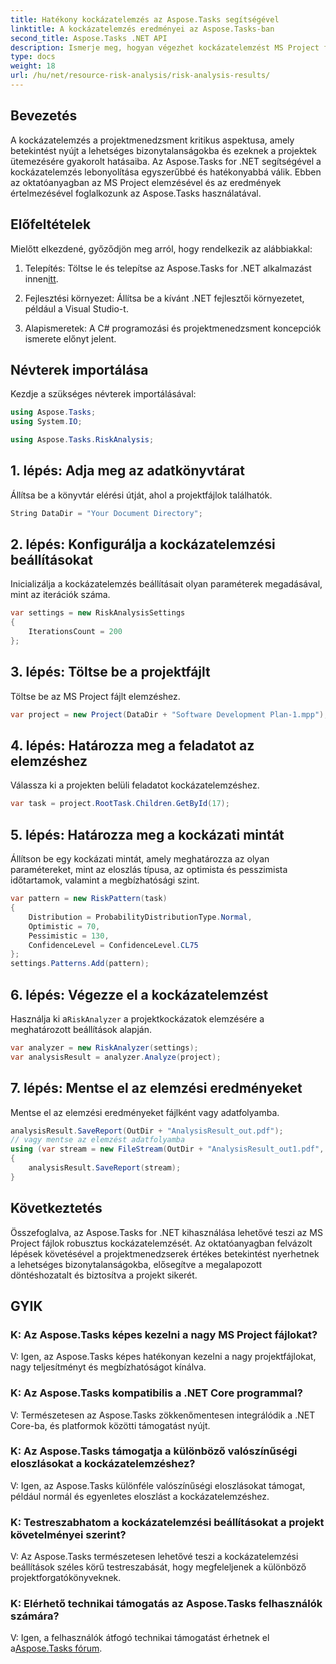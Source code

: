 ```yaml
---
title: Hatékony kockázatelemzés az Aspose.Tasks segítségével
linktitle: A kockázatelemzés eredményei az Aspose.Tasks-ban
second_title: Aspose.Tasks .NET API
description: Ismerje meg, hogyan végezhet kockázatelemzést MS Project fájlokon az Aspose.Tasks for .NET használatával. Egyszerűsítse a projektmenedzsmentet és csökkentse hatékonyan a bizonytalanságokat.
type: docs
weight: 18
url: /hu/net/resource-risk-analysis/risk-analysis-results/
---
```

## Bevezetés
A kockázatelemzés a projektmenedzsment kritikus aspektusa, amely betekintést nyújt a lehetséges bizonytalanságokba és ezeknek a projektek ütemezésére gyakorolt hatásaiba. Az Aspose.Tasks for .NET segítségével a kockázatelemzés lebonyolítása egyszerűbbé és hatékonyabbá válik. Ebben az oktatóanyagban az MS Project elemzésével és az eredmények értelmezésével foglalkozunk az Aspose.Tasks használatával.
## Előfeltételek
Mielőtt elkezdené, győződjön meg arról, hogy rendelkezik az alábbiakkal:
1.  Telepítés: Töltse le és telepítse az Aspose.Tasks for .NET alkalmazást innen[itt](https://releases.aspose.com/tasks/net/).
   
2. Fejlesztési környezet: Állítsa be a kívánt .NET fejlesztői környezetet, például a Visual Studio-t.
3. Alapismeretek: A C# programozási és projektmenedzsment koncepciók ismerete előnyt jelent.

## Névterek importálása
Kezdje a szükséges névterek importálásával:
```csharp
using Aspose.Tasks;
using System.IO;

using Aspose.Tasks.RiskAnalysis;
```
## 1. lépés: Adja meg az adatkönyvtárat
Állítsa be a könyvtár elérési útját, ahol a projektfájlok találhatók.
```csharp
String DataDir = "Your Document Directory";
```
## 2. lépés: Konfigurálja a kockázatelemzési beállításokat
Inicializálja a kockázatelemzés beállításait olyan paraméterek megadásával, mint az iterációk száma.
```csharp
var settings = new RiskAnalysisSettings
{
    IterationsCount = 200
};
```
## 3. lépés: Töltse be a projektfájlt
Töltse be az MS Project fájlt elemzéshez.
```csharp
var project = new Project(DataDir + "Software Development Plan-1.mpp");
```
## 4. lépés: Határozza meg a feladatot az elemzéshez
Válassza ki a projekten belüli feladatot kockázatelemzéshez.
```csharp
var task = project.RootTask.Children.GetById(17);
```
## 5. lépés: Határozza meg a kockázati mintát
Állítson be egy kockázati mintát, amely meghatározza az olyan paramétereket, mint az eloszlás típusa, az optimista és pesszimista időtartamok, valamint a megbízhatósági szint.
```csharp
var pattern = new RiskPattern(task)
{
    Distribution = ProbabilityDistributionType.Normal,
    Optimistic = 70,
    Pessimistic = 130,
    ConfidenceLevel = ConfidenceLevel.CL75
};
settings.Patterns.Add(pattern);
```
## 6. lépés: Végezze el a kockázatelemzést
 Használja ki a`RiskAnalyzer` a projektkockázatok elemzésére a meghatározott beállítások alapján.
```csharp
var analyzer = new RiskAnalyzer(settings);
var analysisResult = analyzer.Analyze(project);
```
## 7. lépés: Mentse el az elemzési eredményeket
Mentse el az elemzési eredményeket fájlként vagy adatfolyamba.
```csharp
analysisResult.SaveReport(OutDir + "AnalysisResult_out.pdf");
// vagy mentse az elemzést adatfolyamba
using (var stream = new FileStream(OutDir + "AnalysisResult_out1.pdf", FileMode.Create))
{
    analysisResult.SaveReport(stream);
}
```

## Következtetés
Összefoglalva, az Aspose.Tasks for .NET kihasználása lehetővé teszi az MS Project fájlok robusztus kockázatelemzését. Az oktatóanyagban felvázolt lépések követésével a projektmenedzserek értékes betekintést nyerhetnek a lehetséges bizonytalanságokba, elősegítve a megalapozott döntéshozatalt és biztosítva a projekt sikerét.
## GYIK
### K: Az Aspose.Tasks képes kezelni a nagy MS Project fájlokat?
V: Igen, az Aspose.Tasks képes hatékonyan kezelni a nagy projektfájlokat, nagy teljesítményt és megbízhatóságot kínálva.
### K: Az Aspose.Tasks kompatibilis a .NET Core programmal?
V: Természetesen az Aspose.Tasks zökkenőmentesen integrálódik a .NET Core-ba, és platformok közötti támogatást nyújt.
### K: Az Aspose.Tasks támogatja a különböző valószínűségi eloszlásokat a kockázatelemzéshez?
V: Igen, az Aspose.Tasks különféle valószínűségi eloszlásokat támogat, például normál és egyenletes eloszlást a kockázatelemzéshez.
### K: Testreszabhatom a kockázatelemzési beállításokat a projekt követelményei szerint?
V: Az Aspose.Tasks természetesen lehetővé teszi a kockázatelemzési beállítások széles körű testreszabását, hogy megfeleljenek a különböző projektforgatókönyveknek.
### K: Elérhető technikai támogatás az Aspose.Tasks felhasználók számára?
 V: Igen, a felhasználók átfogó technikai támogatást érhetnek el a[Aspose.Tasks fórum](https://forum.aspose.com/c/tasks/15).